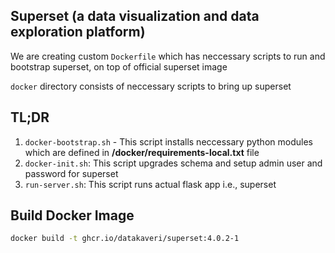 
## Superset (a data visualization and data exploration platform)
 
 We are creating custom `Dockerfile` which has neccessary scripts to run and bootstrap superset, on top of official superset image

 `docker` directory consists of neccessary scripts to bring up superset


## TL;DR

1.  `docker-bootstrap.sh` - This script installs neccessary python modules which are defined in **/docker/requirements-local.txt** file
2. `docker-init.sh`: This script upgrades schema and setup admin user and password for superset
3. `run-server.sh`: This script runs actual flask app i.e., superset

## Build Docker Image
```sh
docker build -t ghcr.io/datakaveri/superset:4.0.2-1
```



